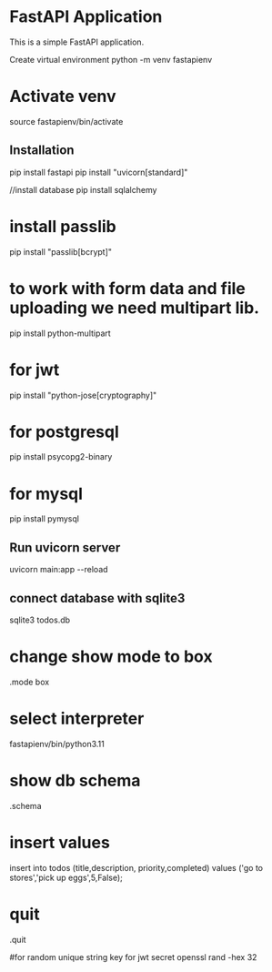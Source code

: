 # FastAPI Application

This is a simple FastAPI application.



Create virtual environment
python -m venv fastapienv

# Activate venv
source fastapienv/bin/activate


## Installation

pip install fastapi
pip install "uvicorn[standard]"

//install database
pip install sqlalchemy
# install passlib
pip install "passlib[bcrypt]"
# to work with form data and file uploading we need multipart lib.
pip install python-multipart
# for jwt 
pip install "python-jose[cryptography]"
# for postgresql
pip install psycopg2-binary
# for mysql
pip install pymysql


## Run uvicorn server
uvicorn main:app --reload



## connect database with sqlite3
sqlite3 todos.db

# change show mode to box
.mode box


# select interpreter
fastapienv/bin/python3.11




# show db schema
.schema

# insert values
insert into todos (title,description, priority,completed) values ('go to stores','pick up eggs',5,False);

# quit
.quit


#for random unique string key for jwt secret
openssl rand -hex 32






